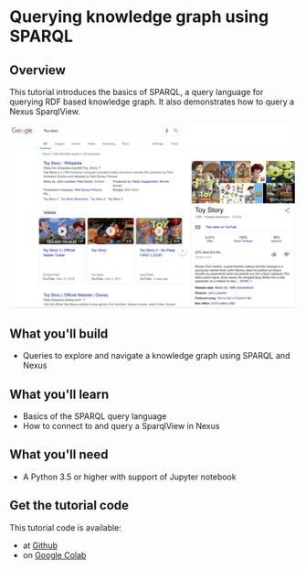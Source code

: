 # Querying knowledge graph using SPARQL

## Overview

This tutorial introduces the basics of SPARQL, a query language for querying RDF based knowledge graph. It also demonstrates how to query a Nexus SparqlView.

![Toy story search](./assets/toy-story.png)

## What you'll build

* Queries to explore and navigate a knowledge graph using SPARQL and Nexus

## What you'll learn

* Basics of the SPARQL query language
* How to connect to and query a SparqlView in Nexus

## What you'll need

* A Python 3.5 or higher  with support of Jupyter notebook


## Get the tutorial code

This tutorial code is available:

* at [Github](https://github.com/BlueBrain/nexus/blob/master/src/main/paradox/docs/tutorial/notebooks/Query_Sparql_View.ipynb)
* on [Google Colab](https://colab.research.google.com/github/BlueBrain/nexus/blob/master/src/main/paradox/docs/tutorial/notebooks/Query_Sparql_View.ipynb)
